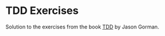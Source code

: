 # TDD Exercises

Solution to the exercises from the book [TDD](http://www.codemanship.co.uk/tdd.html) by Jason Gorman.
